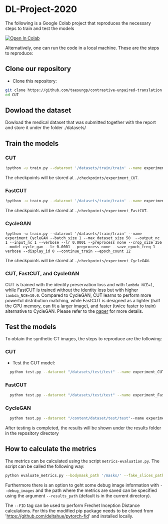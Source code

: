 # DL-Project-2020

The following is a Google Colab project that reproduces the necessary steps to train and test the models

[![Open In Colab](https://colab.research.google.com/assets/colab-badge.svg)](https://colab.research.google.com/drive/1_R5dYDhowquC_Q7A1BReGBUEW0wTuj2E?usp=sharing)

Alternatively, one can run the code in a local machine. These are the steps to reproduce:
## Clone our repository
- Clone this repository:
```bash
git clone https://github.com/taesungp/contrastive-unpaired-translation CUT
cd CUT
```

## Dowload the dataset
Dowload the medical dataset that was submitted together with the report and store it under the folder ./datasets/

## Train the models
### CUT
 ```bash
!python -u train.py --dataroot '/datasets/train/train' --name experiment_CUT --batch_size 1 --max_dataset_size 50  --output_nc 1 --input_nc 1 --verbose --lr 0.0001 --preprocess none --crop_size 256 --model cut --lr 0.0001 --preprocess none --save_epoch_freq 1 --verbose --display_id 0 --continue_train --epoch_count 12
 ```
 The checkpoints will be stored at `./checkpoints/experiment_CUT`.


### FastCUT
 ```bash
!python -u train.py --dataroot '/datasets/train/train' --name experiment_FastCUT  --batch_size 1 --max_dataset_size 50  --output_nc 1 --input_nc 1 --verbose --lr 0.0001 --preprocess none --crop_size 256 --model cut --mode FastCUT --lr 0.0001 --preprocess none --save_epoch_freq 1 --verbose --display_id 0 --continue_train --epoch_count 12
 ```
 The checkpoints will be stored at `./checkpoints/experiment_FastCUT`.

### CycleGAN
 ```
!python -u train.py --dataroot '/datasets/train/train' --name experiment_CycleGAN --batch_size 1 --max_dataset_size 50  --output_nc 1 --input_nc 1 --verbose --lr 0.0001 --preprocess none --crop_size 256 --model cycle_gan --lr 0.0001 --preprocess none --save_epoch_freq 1 --verbose --display_id 0 --continue_train --epoch_count 12
 ```
 The checkpoints will be stored at `./checkpoints/experiment_CycleGAN`.


### CUT, FastCUT, and CycleGAN
CUT is trained with the identity preservation loss and with `lambda_NCE=1`, while FastCUT is trained without the identity loss but with higher `lambda_NCE=10.0`. Compared to CycleGAN, CUT learns to perform more powerful distribution matching, while FastCUT is designed as a lighter (half the GPU memory, can fit a larger image), and faster (twice faster to train) 
alternative to CycleGAN. Please refer to the [paper](https://arxiv.org/abs/2007.15651) for more details.

## Test the models
To obtain the synthetic CT images, the steps to reproduce are the following:

### CUT

- Test the CUT model:
```bash
  python test.py --dataroot "/datasets/test/test" --name experiment_CUT --crop_size 512 --load_size 512 --num_threads 1 --no_flip  --output_nc 1 --input_nc 1  --model cut
```

### FastCUT

```bash
  python test.py --dataroot "/datasets/test/test" --name experiment_FastCUT --crop_size 512 --load_size 512 --num_threads 1 --no_flip  --output_nc 1 --input_nc 1  --model cut --mode FastCUT
```

### CycleGAN
```bash
  python test.py --dataroot "/content/dataset/test/test"--name experiment_CycleGAN --crop_size 512 --load_size 512 --num_threads 1 --no_flip  --output_nc 1 --input_nc 1  --model cycle_gan
  ```

After testing is completed, the results will be shown under the results folder in the repository directory

## How to calculate the metrics

The metrics can be calculated using the script `metrics-evaluation.py`. The script can be called the following way:
```bash
python evaluate_metrics.py --bodymask_path '/masks/' --fake_slices_path 'path_to_generated_slices' --real_slices_path 'path_to_real_slices' --FID
```

Furthermore there is an option to geht some debug image information with `--debug_images` and the path where the metrics are saved can be specified using the argument `--results_path` (default is in the current directory).

The `--FID` tag can be used to perform Frechet Inception Distance calculations. For this the modified pip package needs to be cloned from 'https://github.com/deltahue/pytorch-fid' and installed locally.
